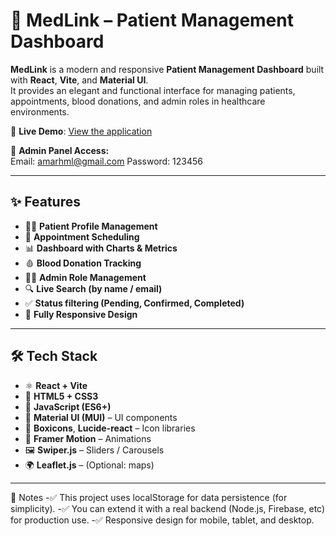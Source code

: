 # 🏥 MedLink – Patient Management Dashboard

**MedLink** is a modern and responsive **Patient Management Dashboard** built with **React**, **Vite**, and **Material UI**.  
It provides an elegant and functional interface for managing patients, appointments, blood donations, and admin roles in healthcare environments.

🔗 **Live Demo**: [View the application](https://patient-management-smoky.vercel.app/)

🔐 **Admin Panel Access:**  
Email: amarhml@gmail.com
Password: 123456

---

## ✨ Features

- 🧑‍⚕️ **Patient Profile Management**
- 📅 **Appointment Scheduling**
- 📊 **Dashboard with Charts & Metrics**
- 🩸 **Blood Donation Tracking**
- 👨‍💼 **Admin Role Management**
- 🔍 **Live Search (by name / email)**
- ✅ **Status filtering (Pending, Confirmed, Completed)**
- 📱 **Fully Responsive Design**

---

## 🛠 Tech Stack

- ⚛️ **React + Vite**
- 🎨 **HTML5 + CSS3**
- 🧠 **JavaScript (ES6+)**
- 🧩 **Material UI (MUI)** – UI components
- 🔔 **Boxicons**, **Lucide-react** – Icon libraries
- 💫 **Framer Motion** – Animations
- 🖼 **Swiper.js** – Sliders / Carousels
- 🌍 **Leaflet.js** – (Optional: maps)

---

📌 Notes
-✅ This project uses localStorage for data persistence (for simplicity).
-✅ You can extend it with a real backend (Node.js, Firebase, etc) for production use.
-✅ Responsive design for mobile, tablet, and desktop.
